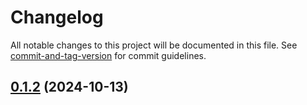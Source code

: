 # Changelog

All notable changes to this project will be documented in this file. See [commit-and-tag-version](https://github.com/absolute-version/commit-and-tag-version) for commit guidelines.

## [0.1.2](https://github.com/Farhang-Osman/typesense-search-app/compare/v0.1.1...v0.1.2) (2024-10-13)
